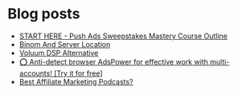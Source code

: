 # Blog posts
<!-- BLOG-POST-LIST:START -->
- [START HERE - Push Ads Sweepstakes Mastery Course Outline](https://afflift.com/f/threads/start-here-push-ads-sweepstakes-mastery-course-outline.6887/)
- [Binom And Server Location](https://afflift.com/f/threads/binom-and-server-location.9536/)
- [Voluum DSP Alternative](https://afflift.com/f/threads/voluum-dsp-alternative.10435/)
- [⭕ Anti-detect browser AdsPower for effective work with multi-accounts! [Try it for free]](https://afflift.com/f/threads/%E2%AD%95-anti-detect-browser-adspower-for-effective-work-with-multi-accounts-try-it-for-free.8805/)
- [Best Affiliate Marketing Podcasts?](https://afflift.com/f/threads/best-affiliate-marketing-podcasts.10439/)
<!-- BLOG-POST-LIST:END -->
